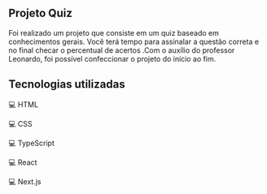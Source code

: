 ## Projeto Quiz

Foi realizado um projeto que consiste em um quiz baseado em conhecimentos gerais. Você terá tempo para assinalar a questão correta e no final checar o percentual de acertos .Com o auxílio do professor Leonardo, foi possível confeccionar o projeto do início ao fim.

## Tecnologias utilizadas

💻 HTML

💻 CSS 

💻 TypeScript

💻 React

💻 Next.js
